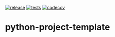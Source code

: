 [![release](https://img.shields.io/github/release/raffclar/python-project-template.svg)](https://github.com/raffclar/python-project-template/releases/latest)
[![tests](https://github.com/raffclar/python-project-template/actions/workflows/check-format-and-lint.yaml/badge.svg)](https://github.com/raffclar/python-project-template/actions/workflows/check-format-and-lint.yaml)
[![codecov](https://codecov.io/gh/raffclar/python-project-template/branch/main/graph/badge.svg?token=8GXLOL8A2V)](https://codecov.io/gh/raffclar/python-project-template)
# python-project-template